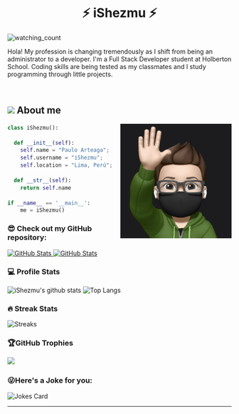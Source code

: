 <h1 align="center">
  <b> ⚡ iShezmu ⚡ </b>
</h1>

<p align="left"> 
<img src="https://komarev.com/ghpvc/?username=iShezmu&color=brightgreen" alt="watching_count" />
 </p>
 
Hola! My profession is changing tremendously as I shift from being an administrator to a developer. I'm a Full Stack Developer student at Holberton School. Coding skills are being tested as my classmates and I study programming through little projects.

<br>

## <picture><img src = "https://github.com/7oSkaaa/7oSkaaa/blob/main/Images/about_me.gif?raw=true" width = 50px></picture> About me 

<picture> <img align="right" src="https://github.com/iShezmu/iShezmu/blob/main/IMG_6965.PNG" width = 250px></picture>

```python
class iShezmu():
    
  def __init__(self):
    self.name = "Paulo Arteaga";
    self.username = "iShezmu";
    self.location = "Lima, Perú";
  
  def __str__(self):
    return self.name

if __name__ == '__main__':
    me = iShezmu()
```

### 😎 Check out my GitHub repository:

<div>
  <p>
    <a href="https://github.com/iShezmu/holbertonschool-shell.git">
      <img src="https://github-readme-stats.vercel.app/api/pin/?username=iShezmu&repo=holbertonschool-shell" alt="GitHub Stats" />
    </a>
    <a href="https://github.com/iShezmu/holbertonschool-low_level_programming.git">
      <img src="https://github-readme-stats.vercel.app/api/pin/?username=iShezmu&repo=holbertonschool-low_level_programming" alt="GitHub Stats" />
    </a>
  </p>
</div>

### 💻 Profile Stats
![iShezmu's github stats](https://github-readme-stats.vercel.app/api?username=iShezmu&show_icons=true&title_color=ffc857&icon_color=8ac926&text_color=daf7dc&bg_color=151515&hide=["stars"])
![Top Langs](https://github-readme-stats.vercel.app/api/top-langs/?username=iShezmu&layout=compact&text_color=daf7dc&bg_color=151515)

### 🔥 Streak Stats
![Streaks](https://github-readme-streak-stats.herokuapp.com/?user=iShezmu&theme=gruvbox&hide_border=true)

### 🏆GitHub Trophies
![](https://github-profile-trophy.vercel.app/?username=iShezmutheme=gruvbox&no-frame=false&no-bg=false&margin-w=4)



### 😜Here's a Joke for you:
<img src="https://readme-jokes.vercel.app/api" alt="Jokes Card" />

------
